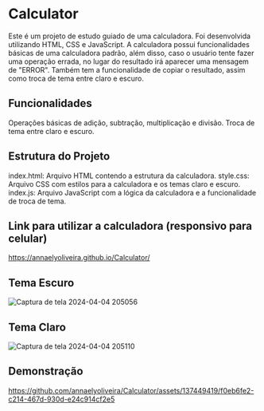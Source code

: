 # Calculator

Este é um projeto de estudo guiado de uma calculadora. Foi desenvolvida utilizando HTML, CSS e JavaScript. A calculadora possui funcionalidades básicas de uma calculadora padrão, além disso, caso o usuário tente fazer uma operação errada, no lugar do resultado irá aparecer uma mensagem de "ERROR". Também tem a funcionalidade de copiar o resultado, assim como troca de tema entre claro e escuro.

## Funcionalidades
Operações básicas de adição, subtração, multiplicação e divisão.
Troca de tema entre claro e escuro.

## Estrutura do Projeto
index.html: Arquivo HTML contendo a estrutura da calculadora.
style.css: Arquivo CSS com estilos para a calculadora e os temas claro e escuro.
index.js: Arquivo JavaScript com a lógica da calculadora e a funcionalidade de troca de tema.

## Link para utilizar a calculadora (responsivo para celular)
https://annaelyoliveira.github.io/Calculator/

## Tema Escuro 
![Captura de tela 2024-04-04 205056](https://github.com/annaelyoliveira/Social-links-responsive/assets/137449419/7ef84976-bddd-4430-b2e3-145d334a21b3)

## Tema Claro
![Captura de tela 2024-04-04 205110](https://github.com/annaelyoliveira/Social-links-responsive/assets/137449419/0d314f08-fd05-46d3-b9aa-9429aadca2b1)

## Demonstração
https://github.com/annaelyoliveira/Calculator/assets/137449419/f0eb6fe2-c214-467d-930d-e24c914cf2e5


